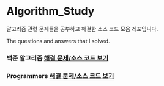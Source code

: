 # Algorithm_Study

알고리즘 관련 문제들을 공부하고 해결한 소스 코드 모음 레포입니다.


The questions and answers that I solved.

### 백준 알고리즘 [해결 문제/소스 코드 보기](https://github.com/rlagksruf16/Algorithm_Everyday/tree/master/BOJ)
### Programmers [해결 문제/소스 코드 보기](https://github.com/rlagksruf16/Algorithm_Everyday/tree/master/Programmers)

